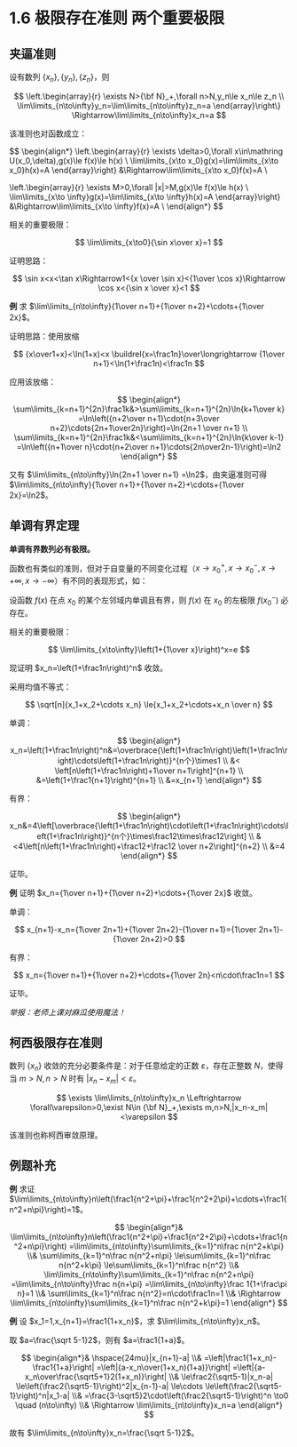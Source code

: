 # 1.6 极限存在准则 两个重要极限

## 夹逼准则

设有数列 $\{x_n\},\{y_n\},\{z_n\}$，则

$$
\left.\begin{array}{r}
\exists N>{\bf N}_+,\forall n>N,y_n\le x_n\le z_n \\
\lim\limits_{n\to\infty}y_n=\lim\limits_{n\to\infty}z_n=a
\end{array}\right\}
\Rightarrow\lim\limits_{n\to\infty}x_n=a
$$

该准则也对函数成立：

$$
\begin{align*}
\left.\begin{array}{r}
\exists \delta>0,\forall x\in\mathring U(x_0,\delta),g(x)\le f(x)\le h(x) \\
\lim\limits_{x\to x_0}g(x)=\lim\limits_{x\to x_0}h(x)=A
\end{array}\right\}
&\Rightarrow\lim\limits_{x\to x_0}f(x)=A \\

\left.\begin{array}{r}
\exists M>0,\forall |x|>M,g(x)\le f(x)\le h(x) \\
\lim\limits_{x\to \infty}g(x)=\lim\limits_{x\to \infty}h(x)=A
\end{array}\right\}
&\Rightarrow\lim\limits_{x\to \infty}f(x)=A \\
\end{align*}
$$

相关的重要极限：

$$
\lim\limits_{x\to0}{\sin x\over x}=1
$$

证明思路：

$$
\sin x<x<\tan x\Rightarrow1<{x \over \sin x}<{1\over \cos x}\Rightarrow \cos x<{\sin x \over x}<1
$$

**例** 求 $\lim\limits_{n\to\infty}{1\over n+1}+{1\over n+2}+\cdots+{1\over 2x}$。

证明思路：使用放缩

$$
{x\over1+x}<\ln(1+x)<x \buildrel{x=\frac1n}\over\longrightarrow {1\over n+1}<\ln(1+\frac1n)<\frac1n
$$

应用该放缩：

$$
\begin{align*}
\sum\limits_{k=n+1}^{2n}\frac1k&>\sum\limits_{k=n+1}^{2n}\ln{k+1\over k}
=\ln\left({n+2\over n+1}\cdot{n+3\over n+2}\cdots{2n+1\over2n}\right)=\ln{2n+1 \over n+1} \\
\sum\limits_{k=n+1}^{2n}\frac1k&<\sum\limits_{k=n+1}^{2n}\ln{k\over k-1}
=\ln\left({n+1\over n}\cdot{n+2\over n+1}\cdots{2n\over2n-1}\right)=\ln2
\end{align*}
$$

又有 $\lim\limits_{n\to\infty}\ln{2n+1 \over n+1} =\ln2$，由夹逼准则可得 $\lim\limits_{n\to\infty}{1\over n+1}+{1\over n+2}+\cdots+{1\over 2x}=\ln2$。

## 单调有界定理

**单调有界数列必有极限。**

函数也有类似的准则，但对于自变量的不同变化过程（$x\to x_0^+,x\to x_0^-,x\to+\infty,x\to-\infty$）有不同的表现形式，如：

设函数 $f(x)$ 在点 $x_0$ 的某个左邻域内单调且有界，则 $f(x)$ 在 $x_0$ 的左极限 $f(x_0^-)$ 必存在。

相关的重要极限：

$$
\lim\limits_{x\to\infty}\left(1+{1\over x}\right)^x=e
$$

现证明 $x_n=\left(1+\frac1n\right)^n$ 收敛。

采用均值不等式：

$$
\sqrt[n]{x_1+x_2+\cdots x_n} \le{x_1+x_2+\cdots+x_n \over n}
$$

单调：

$$
\begin{align*}
x_n=\left(1+\frac1n\right)^n&=\overbrace{\left(1+\frac1n\right)\left(1+\frac1n\right)\cdots\left(1+\frac1n\right)}^{n个}\times1 \\
&< \left[n\left(1+\frac1n\right)+1\over n+1\right]^{n+1} \\
&=\left(1+\frac1{n+1}\right)^{n+1} \\
&=x_{n+1}
\end{align*}
$$

有界：

$$
\begin{align*}
x_n&=4\left[\overbrace{\left(1+\frac1n\right)\cdot\left(1+\frac1n\right)\cdots\left(1+\frac1n\right)}^{n个}\times\frac12\times\frac12\right] \\
&<4\left[n\left(1+\frac1n\right)+\frac12+\frac12 \over n+2\right]^{n+2} \\
&=4
\end{align*}
$$

证毕。

**例** 证明 $x_n={1\over n+1}+{1\over n+2}+\cdots+{1\over 2x}$ 收敛。

单调：

$$
x_{n+1}-x_n={1\over 2n+1}+{1\over 2n+2}-{1\over n+1}={1\over 2n+1}-{1\over 2n+2}>0
$$

有界：

$$
x_n={1\over n+1}+{1\over n+2}+\cdots+{1\over 2n}<n\cdot\frac1n=1
$$

证毕。

*举报：老师上课对麻瓜使用魔法！*

## 柯西极限存在准则

数列 $\{x_n\}$ 收敛的充分必要条件是：对于任意给定的正数 $\varepsilon$，存在正整数 $N$，使得当 $m>N,n>N$ 时有 $|x_n-x_m|<\varepsilon$。

$$
\exists \lim\limits_{n\to\infty}x_n \Leftrightarrow \forall\varepsilon>0,\exist N\in {\bf N}_+,\exists m,n>N,|x_n-x_m|<\varepsilon
$$

该准则也称柯西审敛原理。

## 例题补充

**例** 求证 $\lim\limits_{n\to\infty}n\left(\frac1{n^2+\pi}+\frac1{n^2+2\pi}+\cdots+\frac1{n^2+n\pi}\right)=1$。

$$
\begin{align*}&
\lim\limits_{n\to\infty}n\left(\frac1{n^2+\pi}+\frac1{n^2+2\pi}+\cdots+\frac1{n^2+n\pi}\right)
=\lim\limits_{n\to\infty}\sum\limits_{k=1}^n\frac n{n^2+k\pi} \\&
\sum\limits_{k=1}^n\frac n{n^2+n\pi}
 \le\sum\limits_{k=1}^n\frac n{n^2+k\pi}
 \le\sum\limits_{k=1}^n\frac n{n^2} \\&
\lim\limits_{n\to\infty}\sum\limits_{k=1}^n\frac n{n^2+n\pi}
 =\lim\limits_{n\to\infty}\frac n{n+\pi}
 =\lim\limits_{n\to\infty}\frac 1{1+\frac\pi n}=1 \\&
\sum\limits_{k=1}^n\frac n{n^2}=n\cdot\frac1n=1 \\&
\Rightarrow \lim\limits_{n\to\infty}\sum\limits_{k=1}^n\frac n{n^2+k\pi}=1
\end{align*}
$$

**例** 设 $x_1=1,x_{n+1}=\frac1{1+x_n}$，求 $\lim\limits_{n\to\infty}x_n$。

取 $a=\frac{\sqrt 5-1}2$，则有 $a=\frac1{1+a}$。

$$
\begin{align*}&
\hspace{24mu}|x_{n+1}-a| \\&
=\left|\frac1{1+x_n}-\frac1{1+a}\right|
=\left|{a-x_n\over(1+x_n)(1+a)}\right|
=\left|{a-x_n\over\frac{\sqrt5+1}2(1+x_n)}\right| \\&
\le\frac2{\sqrt5-1}|x_n-a|
\le\left(\frac2{\sqrt5-1}\right)^2|x_{n-1}-a|
\le\cdots
\le\left(\frac2{\sqrt5-1}\right)^n|x_1-a| \\&
=\frac{3-\sqrt5}2\cdot\left(\frac2{\sqrt5-1}\right)^n \to0 \quad (n\to\infty) \\&
\Rightarrow \lim\limits_{n\to\infty}x_n=a
\end{align*}
$$

故有 $\lim\limits_{n\to\infty}x_n=\frac{\sqrt 5-1}2$。